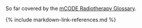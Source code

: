 So far covered by the [mCODE Radiotherapy Glossary](http://hl7.org/fhir/us/mcode/glossary.html).

{% include markdown-link-references.md %}